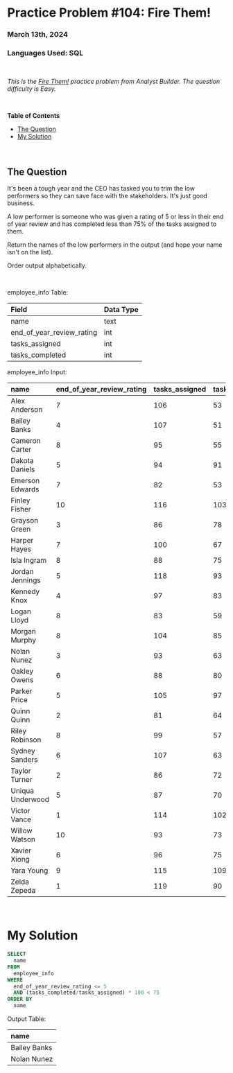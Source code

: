 # **Practice Problem #104: Fire Them!**
### March 13th, 2024
### Languages Used: SQL

<br>

*This is the [Fire Them!](https://www.analystbuilder.com/questions/fire-them-lPAfX) practice problem from Analyst Builder. The question difficulty is Easy.*

<br>

**Table of Contents**

-   [The Question](#the-question)
-   [My Solution](#my-solution)
  
<br>

## The Question

It's been a tough year and the CEO has tasked you to trim the low performers so they can save face with the stakeholders. It's just good business.

A low performer is someone who was given a rating of 5 or less in their end of year review and has completed less than 75% of the tasks assigned to them.

Return the names of the low performers in the output (and hope your name isn't on the list).

Order output alphabetically.

<br>

employee_info Table:

| Field                     | Data Type |
| :------------------------ | :-------- |
| name                      | text      |
| end_of_year_review_rating | int       |
| tasks_assigned            | int       |
| tasks_completed           | int       |

employee_info Input:

| name             | end_of_year_review_rating | tasks_assigned | tasks_completed |
| :--------------- | :------------------------ | :------------- | :-------------- |
| Alex Anderson    | 7                         | 106            | 53              |
| Bailey Banks     | 4                         | 107            | 51              |
| Cameron Carter   | 8                         | 95             | 55              |
| Dakota Daniels   | 5                         | 94             | 91              |
| Emerson Edwards  | 7                         | 82             | 53              |
| Finley Fisher    | 10                        | 116            | 103             |
| Grayson Green    | 3                         | 86             | 78              |
| Harper Hayes     | 7                         | 100            | 67              |
| Isla Ingram      | 8                         | 88             | 75              |
| Jordan Jennings  | 5                         | 118            | 93              |
| Kennedy Knox     | 4                         | 97             | 83              |
| Logan Lloyd      | 8                         | 83             | 59              |
| Morgan Murphy    | 8                         | 104            | 85              |
| Nolan Nunez      | 3                         | 93             | 63              |
| Oakley Owens     | 6                         | 88             | 80              |
| Parker Price     | 5                         | 105            | 97              |
| Quinn Quinn      | 2                         | 81             | 64              |
| Riley Robinson   | 8                         | 99             | 57              |
| Sydney Sanders   | 6                         | 107            | 63              |
| Taylor Turner    | 2                         | 86             | 72              |
| Uniqua Underwood | 5                         | 87             | 70              |
| Victor Vance     | 1                         | 114            | 102             |
| Willow Watson    | 10                        | 93             | 73              |
| Xavier Xiong     | 6                         | 96             | 75              |
| Yara Young       | 9                         | 115            | 109             |
| Zelda Zepeda     | 1                         | 119            | 90              |

<br>

# My Solution

``` SQL
SELECT 
  name 
FROM 
  employee_info
WHERE
  end_of_year_review_rating <= 5
  AND (tasks_completed/tasks_assigned) * 100 < 75
ORDER BY
  name
```

Output Table:

| name         |
| :----------- |
| Bailey Banks |
| Nolan Nunez  |
